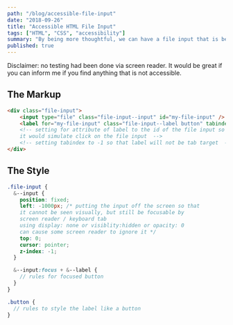 ```yaml
---
path: "/blog/accessible-file-input"
date: "2018-09-26"
title: "Accessible HTML File Input"
tags: ["HTML", "CSS", "accessibility"]
summary: "By being more thoughtful, we can have a file input that is beautiful but still accessible."
published: true
---
```


Disclaimer: no testing had been done via screen reader. It would be great if you can inform me if you find anything that is not accessible.

## The Markup

```html
<div class="file-input">
    <input type="file" class="file-input--input" id="my-file-input" />
    <label for="my-file-input" class="file-input--label button" tabindex="-1">Upload</label>
    <!-- setting for attribute of label to the id of the file input so clicking
    it would simulate click on the file input  -->
    <!-- setting tabindex to -1 so that label will not be tab target  -->
</div>
```

## The Style

```scss
.file-input {
  &--input {
    position: fixed;
    left: -1000px; /* putting the input off the screen so that
    it cannot be seen visually, but still be focusable by
    screen reader / keyboard tab
    using display: none or visiblity:hidden or opacity: 0
    can cause some screen reader to ignore it */
    top: 0;
    cursor: pointer;
    z-index: -1;
  }

  &--input:focus + &--label {
    // rules for focused button
  }
}

.button {
  // rules to style the label like a button
}
```
